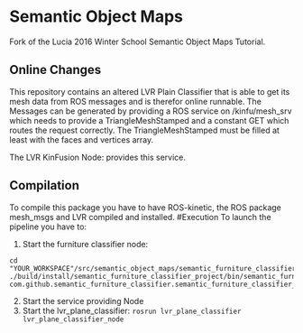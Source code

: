 # Semantic Object Maps
Fork of the Lucia 2016 Winter School Semantic Object Maps Tutorial.

## Online Changes
This repository contains an altered LVR Plain Classifier that is able to get its mesh data from ROS messages and is therefor online runnable.
The Messages can be generated by providing a ROS service on /kinfu/mesh_srv which needs to provide a TriangleMeshStamped and a constant GET which routes the request correctly.
The TriangleMeshStamped must be filled at least with the faces and vertices array.

The LVR KinFusion Node:  provides this service.
## Compilation
To compile this package you have to have ROS-kinetic, the ROS package mesh_msgs and LVR compiled and installed.
#Execution
To launch the pipeline you have to:
1. Start the furniture classifier node:
```
cd "YOUR_WORKSPACE"/src/semantic_object_maps/semantic_furniture_classifier/semantic_furniture_classifier_project/
./build/install/semantic_furniture_classifier_project/bin/semantic_furniture_classifier_project com.github.semantic_furniture_classifier.semantic_furniture_classifier_project.SemanticFurnitureClassifierNode
```
2. Start the service providing Node
3. Start the lvr_plane_classifier:
`rosrun lvr_plane_classifier lvr_plane_classifier_node`
